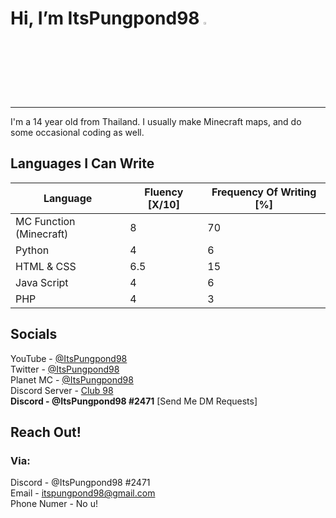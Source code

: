 # Hi, I’m ItsPungpond98 <img style="width: 3%; height: auto" src="https://yt3.googleusercontent.com/qPvyedBBgRPJM6hLU7CAF6MPZuhI5T9hxV7Y0aXtAkir3FCwlBDGAFItbA2D0nQ7a-CSPY9ePZk=s176-c-k-c0x00ffffff-no-rj">
***
I'm a 14 year old from Thailand. I usually make Minecraft maps, and do some occasional coding as well.
## Languages I Can Write
| Language | Fluency [X/10] | Frequency Of Writing [%] |
|----------|---------|---------------------|
| MC Function (Minecraft) | 8 | 70 |
| Python | 4 | 6 |
| HTML & CSS | 6.5 | 15 |
| Java Script | 4 | 6 |
| PHP | 4 | 3 |
## Socials 
YouTube - [@ItsPungpond98](https://www.youtube.com/@ItsPungpond98) <br>
Twitter - [@ItsPungpond98](https://twitter.com/ItsPungpond98)<br>
Planet MC - [@ItsPungpond98](https://www.planetminecraft.com/member/itspungpond98/)<br>
Discord Server - [Club 98](https://discord.com/invite/4PRUZgPmwN)<br>
**Discord - @ItsPungpond98 #2471** [Send Me DM Requests]
## Reach Out!
### Via: <br>
Discord - @ItsPungpond98 #2471 <br>
Email - [itspungpond98@gmail.com](mailto:itspungpond98@gmail.com)<br>
Phone Numer - No u!
<!---
ItsPungpond98/ItsPungpond98 is a ✨ special ✨ repository because its `README.md` (this file) appears on your GitHub profile.
You can click the Preview link to take a look at your changes.
--->
